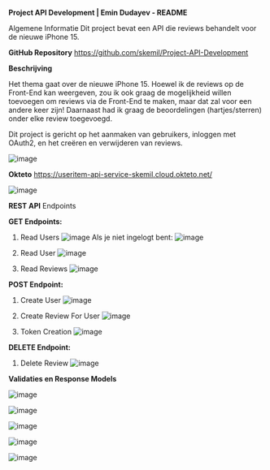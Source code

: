 **Project API Development | Emin Dudayev - README**

Algemene Informatie
Dit project bevat een API die reviews behandelt voor de nieuwe iPhone 15.

**GitHub Repository**
https://github.com/skemil/Project-API-Development

**Beschrijving**

Het thema gaat over de nieuwe iPhone 15. Hoewel ik de reviews op de Front-End kan weergeven, zou ik ook graag de mogelijkheid willen toevoegen om reviews via de Front-End te maken, maar dat zal voor een andere keer zijn! Daarnaast had ik graag de beoordelingen (hartjes/sterren) onder elke review toegevoegd.

Dit project is gericht op het aanmaken van gebruikers, inloggen met OAuth2, en het creëren en verwijderen van reviews.

![image](https://github.com/skemil/Project-API-Development/assets/71653103/628fc91a-7146-4d75-b2ef-9b5ab829d21e)


**Okteto**
https://useritem-api-service-skemil.cloud.okteto.net/

![image](https://github.com/skemil/Project-API-Development/assets/71653103/32f8e9f2-84b8-40e9-ab57-328e6aa4ac0c)



**REST API**
Endpoints

**GET Endpoints:**

1. Read Users
![image](https://github.com/skemil/Project-API-Development/assets/71653103/f067e1fe-6e76-458a-80fd-ecc2bc8db8f3)
Als je niet ingelogt bent:
![image](https://github.com/skemil/Project-API-Development/assets/71653103/f03a6db7-866d-4da7-acc9-72fec9f2f679)

2. Read User
![image](https://github.com/skemil/Project-API-Development/assets/71653103/7259c7fe-0830-409e-90e9-05c565989b22)

3. Read Reviews
![image](https://github.com/skemil/Project-API-Development/assets/71653103/c3522b26-f5d6-434f-9890-e2048efebf45)


**POST Endpoint:**

1. Create User
![image](https://github.com/skemil/Project-API-Development/assets/71653103/b2010b2f-e2e8-4ac6-8b7e-90fceb27063a)

2. Create Review For User
![image](https://github.com/skemil/Project-API-Development/assets/71653103/fad9f4c2-a372-46aa-bb18-ff48e7eb59ab)

3. Token Creation
![image](https://github.com/skemil/Project-API-Development/assets/71653103/fe14c0a0-07b2-45f6-9c81-f517cdc7c641)


**DELETE Endpoint:**

1. Delete Review
![image](https://github.com/skemil/Project-API-Development/assets/71653103/5ee7551e-3315-413b-ad8d-6ce8f0bee079)


**Validaties en Response Models**

![image](https://github.com/skemil/Project-API-Development/assets/71653103/fcf3ec7f-beb2-42d4-aa74-e968f4f0e5c1)

![image](https://github.com/skemil/Project-API-Development/assets/71653103/cf02f798-e360-4168-bf60-de03a05885a0)

![image](https://github.com/skemil/Project-API-Development/assets/71653103/28ce61e2-dc7d-4df6-a313-a99d10686b69)

![image](https://github.com/skemil/Project-API-Development/assets/71653103/86849ee9-73f7-459d-85c2-40f97fd676b7)

![image](https://github.com/skemil/Project-API-Development/assets/71653103/c7c1ec20-7e3c-40bf-b4ea-ad4b46f03d1f)




